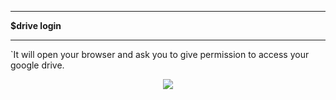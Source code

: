 
***
 **$drive login**
***
`It will open your browser and ask you to give permission to access  your google drive.

<p align="center">
    <img src="./Demo.gif">
</p>
